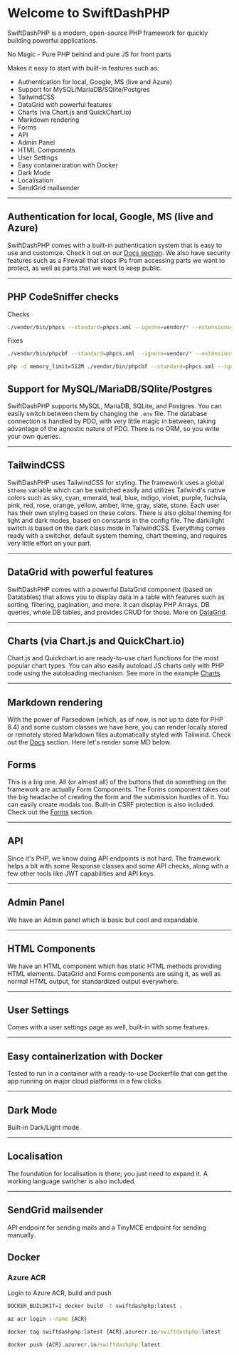 # Welcome to SwiftDashPHP

SwiftDashPHP is a modern, open-source PHP framework for quickly building powerful applications.

No Magic - Pure PHP behind and pure JS for front parts

Makes it easy to start with built-in features such as:

- Authentication for local, Google, MS (live and Azure)
- Support for MySQL/MariaDB/SQlite/Postgres
- TailwindCSS
- DataGrid with powerful features
- Charts (via Chart.js and QuickChart.io)
- Markdown rendering
- Forms
- API
- Admin Panel
- HTML Components
- User Settings
- Easy containerization with Docker
- Dark Mode
- Localisation
- SendGrid mailsender

---

## Authentication for local, Google, MS (live and Azure)

SwiftDashPHP comes with a built-in authentication system that is easy to use and customize. Check it out on our [Docs section](/docs/authentication). We also have security features such as a Firewall that stops IPs from accessing parts we want to protect, as well as parts that we want to keep public.

---

## PHP CodeSniffer checks

Checks

```bash
./vendor/bin/phpcs --standard=phpcs.xml --ignore=vendor/* --extensions=php .
```

Fixes

```bash
./vendor/bin/phpcbf --standard=phpcs.xml --ignore=vendor/* --extensions=php .
```

```bash
php -d memory_limit=512M ./vendor/bin/phpcbf --standard=phpcs.xml --ignore=vendor/* --extensions=php .
```

## Support for MySQL/MariaDB/SQlite/Postgres

SwiftDashPHP supports MySQL, MariaDB, SQLite, and Postgres. You can easily switch between them by changing the `.env` file. The database connection is handled by PDO, with very little magic in between, taking advantage of the agnostic nature of PDO. There is no ORM, so you write your own queries.

---

## TailwindCSS

SwiftDashPHP uses TailwindCSS for styling. The framework uses a global `$theme` variable which can be switched easily and utilizes Tailwind's native colors such as sky, cyan, emerald, teal, blue, indigo, violet, purple, fuchsia, pink, red, rose, orange, yellow, amber, lime, gray, slate, stone. Each user has their own styling based on these colors. There is also global theming for light and dark modes, based on constants in the config file. The dark/light switch is based on the dark class mode in TailwindCSS. Everything comes ready with a switcher, default system theming, chart theming, and requires very little effort on your part.

---

## DataGrid with powerful features

SwiftDashPHP comes with a powerful DataGrid component (based on Datatables) that allows you to display data in a table with features such as sorting, filtering, pagination, and more. It can display PHP Arrays, DB queries, whole DB tables, and provides CRUD for those. More on [DataGrid](/datagrid).

---

## Charts (via Chart.js and QuickChart.io)

Chart.js and Quickchart.io are ready-to-use chart functions for the most popular chart types. You can also easily autoload JS charts only with PHP code using the autoloading mechanism. See more in the example [Charts](/charts).

---

## Markdown rendering

With the power of Parsedown (which, as of now, is not up to date for PHP 8.4) and some custom classes we have here, you can render locally stored or remotely stored Markdown files automatically styled with Tailwind. Check out the [Docs](/docs) section. Here let's render some MD below.

## Forms

This is a big one. All (or almost all) of the buttons that do something on the framework are actually Form Components. The Forms component takes out the big headache of creating the form and the submission hurdles of it. You can easily create modals too. Built-in CSRF protection is also included. Check out the [Forms](/forms) section.

---

## API

Since it's PHP, we know doing API endpoints is not hard. The framework helps a bit with some Response classes and some API checks, along with a few other tools like JWT capabilities and API keys.

---

## Admin Panel

We have an Admin panel which is basic but cool and expandable.

---

## HTML Components

We have an HTML component which has static HTML methods providing HTML elements. DataGrid and Forms components are using it, as well as normal HTML output, for standardized output everywhere.

---

## User Settings

Comes with a user settings page as well, built-in with some features.

---

## Easy containerization with Docker

Tested to run in a container with a ready-to-use Dockerfile that can get the app running on major cloud platforms in a few clicks.

---

## Dark Mode

Built-in Dark/Light mode.

---

## Localisation

The foundation for localisation is there; you just need to expand it. A working language switcher is also included.

---

## SendGrid mailsender

API endpoint for sending mails and a TinyMCE endpoint for sending manually.

## Docker

### Azure ACR

Login to Azure ACR, build and push

```cmd
DOCKER_BUILDKIT=1 docker build -t swiftdashphp:latest .
```

```cmd
az acr login --name {ACR}
```

```cmd
docker tag swiftdashphp:latest {ACR}.azurecr.io/swiftdashphp:latest
```

```cmd
docker push {ACR}.azurecr.io/swiftdashphp:latest
```
